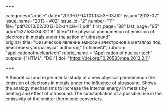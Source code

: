 +++

categories="article"
date="2013-07-14T01:13:53+03:00"
issue="2013-02"
issue_name="2013 - #02"
issue_id="2"
number="11"
file="pdf/2013/02/2013-02-article-11.pdf"
first_page="88"
last_page="95"
udc="537.58:534.321.9"
title="The physical phenomenon of emission of electrons in metals under the action of ultrasound"
original_title="Физическое явление эмиссии электронов в металлах под действием ультразвука"
authors=["TrofimovAI"]
rubric = "applicationofnucleartech"
rubric_name = "Application of nuclear tech"
outputs=["HTML", "DOI"]
doi="https://doi.org/10.26583/npe.2013.2.11"

+++

A theoretical and experimental study of a new physical phenomenon the emission of electrons in metals under the influence of ultrasound. Shows the analogy mechanisms to increase the internal energy in metals by heating and effect of ultrasound. The substantiation of a possible rise in the emissivity of the emitter thermionic converters.